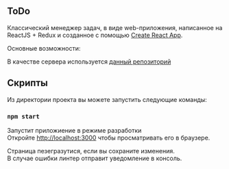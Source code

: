 ## ToDo

Классический менеджер задач, в виде web-приложения, написанное на ReactJS + Redux и созданное с помощью [Create React App](https://github.com/facebook/create-react-app).

Основные возможности:


В качестве сервера используется [данный репозиторий](https://github.com/strictkod1899/AspNet_VueJs)

## Скрипты

Из директории проекта вы можете запустить следующие команды:

### `npm start`

Запустит приложиение в режиме разработки <br>
Откройте [http://localhost:3000](http://localhost:3000) чтобы просматривать его в браузере.

Страница пезегразутися, если вы сохраните изменения. <br>
В случае ошибки линтер отправит уведомление в консоль.


